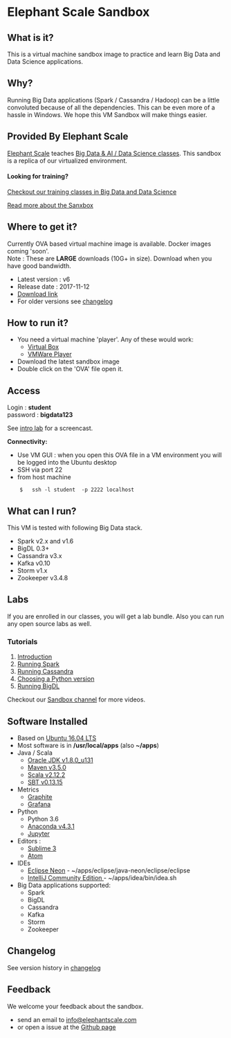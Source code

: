 # Elephant Scale Sandbox

## What is it?
This is a virtual machine sandbox image to practice and learn Big Data and Data Science applications.

## Why?
Running Big Data applications (Spark / Cassandra / Hadoop) can be a little convoluted because of all the dependencies.  This can be even more of a  hassle in Windows.  We hope this VM Sandbox will make things easier.

## Provided By Elephant Scale

[Elephant Scale](http://elephantscale.com) teaches [Big Data & AI / Data Science classes](http://elephantscale.com/training/).   This sandbox is a replica of our virtualized environment.  

#### Looking for training?
[Checkout our training classes in Big Data and Data Science](http://elephantscale.com/training/)

[Read more about the Sanxbox](http://elephantscale.com/sandbox/)


## Where to get it?
Currently OVA based virtual machine image is available.  Docker images coming 'soon'.  
Note : These are **LARGE** downloads (10G+ in size).  Download when you have good bandwidth.

- Latest version : v6
- Release date : 2017-11-12
- [Download link](https://s3.amazonaws.com/elephantscale-public/sandbox/ES_Sandbox_v6.ova)
- For older versions see [changelog](changelog.md)

## How to run it?
- You need a virtual machine 'player'.  Any of these would work:
  - [Virtual Box](https://www.virtualbox.org/wiki/VirtualBox)
  - [VMWare Player](http://www.vmware.com/products/player/playerpro-evaluation.html)
- Download the latest sandbox image
- Double click on the 'OVA' file open it.

## Access
Login : **student**  
password : **bigdata123**  

See [intro lab](labs/intro.md) for a screencast.

**Connectivity:**
- Use VM GUI : when you open this OVA file in a VM environment you will be logged into the Ubuntu desktop
- SSH via port 22
- from host machine
```
    $   ssh -l student  -p 2222 localhost
```

## What can I run?
This VM is tested with following Big Data stack.
- Spark v2.x and v1.6
- BigDL 0.3+
- Cassandra v3.x
- Kafka v0.10
- Storm v1.x
- Zookeeper v3.4.8


## Labs
If you are enrolled in our classes, you will get a lab bundle. Also you can run any open source labs as well.

### Tutorials
1. [Introduction](tutorials/intro.md)
2. [Running Spark](tutorials/running-spark.md)
3. [Running Cassandra](tutorials/running-cassandra.md)
4. [Choosing a Python version](tutorials/python-versions.md)
5. [Running BigDL](tutorials/running-bigdl.md)

Checkout our [Sandbox channel](https://vimeo.com/channels/1237347) for more videos.

## Software Installed
- Based on [Ubuntu 16.04 LTS](http://ubuntu.org)
- Most software is in **/usr/local/apps**  (also **~/apps**)
- Java / Scala
    - [Oracle JDK v1.8.0_u131](http://www.oracle.com/technetwork/java/javase/downloads/index-jsp-138363.html)
    - [Maven v3.5.0](https://maven.apache.org/)
    - [Scala v2.12.2](http://scala-lang.org/)
    - [SBT v0.13.15](http://www.scala-sbt.org/)
- Metrics
    - [Graphite](https://graphiteapp.org/)
    - [Grafana](https://grafana.com/)
- Python
    - Python 3.6
    - [Anaconda v4.3.1](https://www.continuum.io/anaconda-overview)
    - [Jupyter](http://jupyter.org/)
- Editors :
    - [Sublime 3](https://www.sublimetext.com/)
    - [Atom](https://atom.io/)
- IDEs
    - [Eclipse Neon](https://eclipse.org/)  - ~/apps/eclipse/java-neon/eclipse/eclipse
    - [IntelliJ Community Edition ](https://www.jetbrains.com/idea/) - ~/apps/idea/bin/idea.sh
- Big Data applications supported:
    - Spark
    - BigDL
    - Cassandra
    - Kafka
    - Storm
    - Zookeeper



## Changelog
See version history in [changelog](changelog.md)

## Feedback
We welcome your feedback about the sandbox.
- send an email to info@elephantscale.com
- or open a issue at the [Github page](https://github.com/elephantscale/sandbox)
